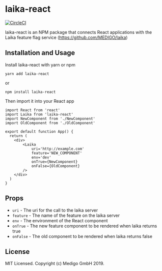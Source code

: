 # laika-react

[![CircleCI](https://circleci.com/gh/MEDIGO/laika-react.svg?style=svg)](https://circleci.com/gh/MEDIGO/laika-react)

laika-react is an NPM package that connects React applications with the Laika feature flag service (https://github.com/MEDIGO/laika)

## Installation and Usage

Install laika-react with yarn or npm

```
yarn add laika-react
```

or

```
npm install laika-react
```

Then import it into your React app

```
import React from 'react'
import Laika from 'laika-react'
import NewComponent from './NewComponent'
import OldComponent from './OldComponent'

export default function App() {
  return (
    <div>
        <Laika
            uri='http://example.com'
            feature='NEW_COMPONENT'
            env='dev'
            onTrue={NewComponent}
            onFalse={OldComponent}
        />
    </div>
  )
}
```

## Props

- `uri` - The uri for the call to the laika server
- `feature` - The name of the feature on the laika server
- `env` - The environment of the React component
- `onTrue` - The new feature component to be rendered when laika returns true
- `onFalse` - The old component to be rendered when laika returns false

## License

MIT Licensed. Copyright (c) Medigo GmbH 2019.
